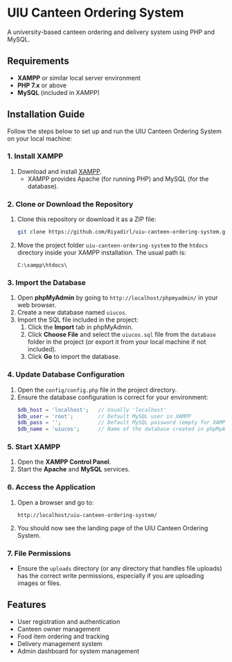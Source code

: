 
# UIU Canteen Ordering System

A university-based canteen ordering and delivery system using PHP and MySQL.

## Requirements
- **XAMPP** or similar local server environment
- **PHP 7.x** or above
- **MySQL** (included in XAMPP)

## Installation Guide

Follow the steps below to set up and run the UIU Canteen Ordering System on your local machine:

### 1. Install XAMPP
1. Download and install [XAMPP](https://www.apachefriends.org/index.html).
   - XAMPP provides Apache (for running PHP) and MySQL (for the database).
   
### 2. Clone or Download the Repository
1. Clone this repository or download it as a ZIP file:
   ```bash
   git clone https://github.com/Riyadirl/uiu-canteen-ordering-system.git
   ```
2. Move the project folder `uiu-canteen-ordering-system` to the `htdocs` directory inside your XAMPP installation. The usual path is:
   ```
   C:\xampp\htdocs\
   ```

### 3. Import the Database
1. Open **phpMyAdmin** by going to `http://localhost/phpmyadmin/` in your web browser.
2. Create a new database named `uiucos`.
3. Import the SQL file included in the project:
   1. Click the **Import** tab in phpMyAdmin.
   2. Click **Choose File** and select the `uiucos.sql` file from the `database` folder in the project (or export it from your local machine if not included).
   3. Click **Go** to import the database.

### 4. Update Database Configuration
1. Open the `config/config.php` file in the project directory.
2. Ensure the database configuration is correct for your environment:
   ```php
   $db_host = 'localhost';   // Usually 'localhost'
   $db_user = 'root';        // Default MySQL user in XAMPP
   $db_pass = '';            // Default MySQL password (empty for XAMPP)
   $db_name = 'uiucos';      // Name of the database created in phpMyAdmin
   ```

### 5. Start XAMPP
1. Open the **XAMPP Control Panel**.
2. Start the **Apache** and **MySQL** services.

### 6. Access the Application
1. Open a browser and go to:
   ```
   http://localhost/uiu-canteen-ordering-system/
   ```
2. You should now see the landing page of the UIU Canteen Ordering System.

### 7. File Permissions
- Ensure the `uploads` directory (or any directory that handles file uploads) has the correct write permissions, especially if you are uploading images or files.

## Features
- User registration and authentication
- Canteen owner management
- Food item ordering and tracking
- Delivery management system
- Admin dashboard for system management

